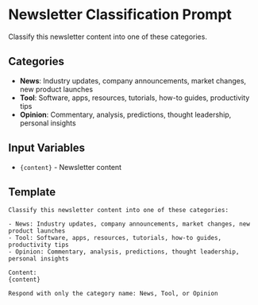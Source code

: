 # Newsletter Classification Prompt

Classify this newsletter content into one of these categories.

## Categories

- **News**: Industry updates, company announcements, market changes, new product launches
- **Tool**: Software, apps, resources, tutorials, how-to guides, productivity tips
- **Opinion**: Commentary, analysis, predictions, thought leadership, personal insights

## Input Variables

- `{content}` - Newsletter content

## Template

```
Classify this newsletter content into one of these categories:

- News: Industry updates, company announcements, market changes, new product launches
- Tool: Software, apps, resources, tutorials, how-to guides, productivity tips
- Opinion: Commentary, analysis, predictions, thought leadership, personal insights

Content:
{content}

Respond with only the category name: News, Tool, or Opinion
```
